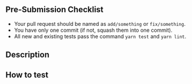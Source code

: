 ## Pre-Submission Checklist

- Your pull request should be named as `add/something` or `fix/something`.
- You have only one commit (if not, squash them into one commit).
- All new and existing tests pass the command `yarn test` and `yarn lint`.

## Description

<!-- Write a description of what you changed or created your PR -->

## How to test

<!-- Write a description of what you for how to test your PR -->
